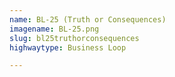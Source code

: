 ```yaml
---
name: BL-25 (Truth or Consequences)
imagename: BL-25.png
slug: bl25truthorconsequences
highwaytype: Business Loop

---
```

